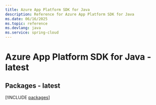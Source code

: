 ```yaml
---
title: Azure App Platform SDK for Java
description: Reference for Azure App Platform SDK for Java
ms.date: 06/16/2025
ms.topic: reference
ms.devlang: java
ms.service: spring-cloud
---
```

# Azure App Platform SDK for Java - latest
## Packages - latest
[!INCLUDE [packages](app-platform-index.md)]